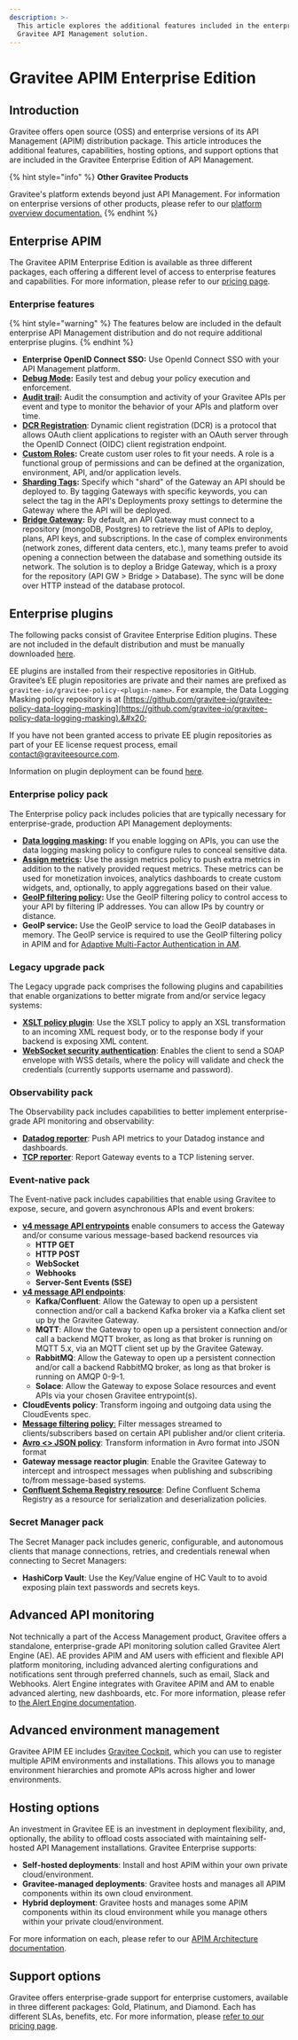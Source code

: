 ```yaml
---
description: >-
  This article explores the additional features included in the enterprise
  Gravitee API Management solution.
---
```


# Gravitee APIM Enterprise Edition

## Introduction

Gravitee offers open source (OSS) and enterprise versions of its API Management (APIM) distribution package. This article introduces the additional features, capabilities, hosting options, and support options that are included in the Gravitee Enterprise Edition of API Management.​

{% hint style="info" %}
**Other Gravitee Products**

Gravitee's platform extends beyond just API Management. For information on enterprise versions of other products, please refer to our [platform overview documentation.](https://documentation.gravitee.io/platform-overview/gravitee-essentials/gravitee-offerings-ce-vs-ee)
{% endhint %}

## Enterprise APIM

The Gravitee APIM Enterprise Edition is available as three different packages, each offering a different level of access to enterprise features and capabilities. For more information, please refer to our [pricing page](https://www.gravitee.io/pricing).

### Enterprise features

{% hint style="warning" %}
The features below are included in the default enterprise API Management distribution and do not require additional enterprise plugins.
{% endhint %}

* **Enterprise OpenID Connect SSO:** Use OpenId Connect SSO with your API Management platform.
* [**Debug Mode**](../../guides/policy-design/v2-api-policy-design-studio.md#debug-mode)**:** Easily test and debug your policy execution and enforcement.
* [**Audit trail**](../../guides/api-measurement-tracking-and-analytics/#the-audit-trail)**:** Audit the consumption and activity of your Gravitee APIs per event and type to monitor the behavior of your APIs and platform over time.
* [**DCR Registration**](../../guides/api-exposure-plans-applications-and-subscriptions/plans-1.md#dynamic-client-registration-provider): Dynamic client registration (DCR) is a protocol that allows OAuth client applications to register with an OAuth server through the OpenID Connect (OIDC) client registration endpoint.
* [**Custom Roles**](../../guides/administration/user-management-and-permissions.md#roles)**:** Create custom user roles to fit your needs. A role is a functional group of permissions and can be defined at the organization, environment, API, and/or application levels.
* [**Sharding Tags**](../../getting-started/configuration/the-gravitee-api-gateway/configure-sharding-tags-for-your-gravitee-api-gateways.md)**:** Specify which "shard" of the Gateway an API should be deployed to. By tagging Gateways with specific keywords, you can select the tag in the API's Deployments proxy settings to determine the Gateway where the API will be deployed.
* [**Bridge Gateway**](../../getting-started/hybrid-deployment/#bridge-gateways)**:** By default, an API Gateway must connect to a repository (mongoDB, Postgres) to retrieve the list of APIs to deploy, plans, API keys, and subscriptions. In the case of complex environments (network zones, different data centers, etc.), many teams prefer to avoid opening a connection between the database and something outside its network. The solution is to deploy a Bridge Gateway, which is a proxy for the repository (API GW > Bridge > Database). The sync will be done over HTTP instead of the database protocol.

## Enterprise plugins

The following packs consist of Gravitee Enterprise Edition plugins. These are not included in the default distribution and must be manually downloaded [here](https://download.gravitee.io/).&#x20;

EE plugins are installed from their respective repositories in GitHub. Gravitee’s EE plugin repositories are private and their names are prefixed as `gravitee-io/gravitee-policy-<plugin-name>`. For example, the Data Logging Masking policy repository is at [https://github.com/gravitee-io/gravitee-policy-data-logging-masking](https://github.com/gravitee-io/gravitee-policy-data-logging-masking).&#x20;

If you have not been granted access to private EE plugin repositories as part of your EE license request process, email [contact@graviteesource.com](mailto:contact@graviteesource.com).

Information on plugin deployment can be found [here](../plugins.md#deployment).

### Enterprise policy pack

The Enterprise policy pack includes policies that are typically necessary for enterprise-grade, production API Management deployments:

* [**Data logging masking**](../../reference/policy-reference/data-logging-masking.md)**:** If you enable logging on APIs, you can use the data logging masking policy to configure rules to conceal sensitive data.
* [**Assign metrics**](../../reference/policy-reference/assign-metrics.md)**:** Use the assign metrics policy to push extra metrics in addition to the natively provided request metrics. These metrics can be used for monetization invoices, analytics dashboards to create custom widgets, and, optionally, to apply aggregations based on their value.
* [**GeoIP filtering policy**](../../reference/policy-reference/geoip-filtering.md)**:** Use the GeoIP filtering policy to control access to your API by filtering IP addresses. You can allow IPs by country or distance.
* **GeoIP service:** Use the GeoIP service to load the GeoIP databases in memory. The GeoIP service is required to use the GeoIP filtering policy in APIM and for [Adaptive Multi-Factor Authentication in AM](https://documentation.gravitee.io/am).

### Legacy upgrade pack

The Legacy upgrade pack comprises the following plugins and capabilities that enable organizations to better migrate from and/or service legacy systems:

* [**XSLT policy plugin**](https://app.gitbook.com/o/8qli0UVuPJ39JJdq9ebZ/s/ZOkrVhrgwaygGUoFNHRF/\~/changes/1120/reference/policy-reference/template-policy-rework-structure-35): Use the XSLT policy to apply an XSL transformation to an incoming XML request body, or to the response body if your backend is exposing XML content.
* [**WebSocket security authentication**](../../reference/policy-reference/ws-security-authentication.md): Enables the client to send a SOAP envelope with WSS details, where the policy will validate and check the credentials (currently supports username and password).

### Observability pack

The Observability pack includes capabilities to better implement enterprise-grade API monitoring and observability:

* [**Datadog reporter**](../../getting-started/configuration/configure-reporters/#datadog-reporter): Push API metrics to your Datadog instance and dashboards.
* [**TCP reporter**](../../getting-started/configuration/configure-reporters/#tcp-reporter): Report Gateway events to a TCP listening server.

### Event-native pack

The Event-native pack includes capabilities that enable using Gravitee to expose, secure, and govern asynchronous APIs and event brokers:

* [**v4 message API entrypoints**](../../guides/create-apis/how-to/v4-api-creation-wizard.md#step-2-entrypoints) enable consumers to access the Gateway and/or consume various message-based backend resources via
  * **HTTP GET**
  * **HTTP POST**
  * **WebSocket**
  * **Webhooks**
  * **Server-Sent Events (SSE)**
* [**v4 message API endpoints**](../../guides/create-apis/how-to/v4-api-creation-wizard.md#introspect-messages-from-event-driven-backend-endpoints):
  * **Kafka/Confluent**: Allow the Gateway to open up a persistent connection and/or call a backend Kafka broker via a Kafka client set up by the Gravitee Gateway.
  * **MQTT**: Allow the Gateway to open up a persistent connection and/or call a backend MQTT broker, as long as that broker is running on MQTT 5.x, via an MQTT client set up by the Gravitee Gateway.
  * **RabbitMQ**: Allow the Gateway to open up a persistent connection and/or call a backend RabbitMQ broker, as long as that broker is running on AMQP 0-9-1.
  * **Solace**: Allow the Gateway to expose Solace resources and event APIs via your chosen Gravitee entrypoint(s).
* **CloudEvents policy**: Transform ingoing and outgoing data using the CloudEvents spec.
* [**Message filtering policy**:](../../reference/policy-reference/message-filtering.md) Filter messages streamed to clients/subscribers based on certain API publisher and/or client criteria.
* [**Avro <> JSON policy**](../../reference/policy-reference/avro-json.md): Transform information in Avro format into JSON format
* **Gateway message reactor plugin**: Enable the Gravitee Gateway to intercept and introspect messages when publishing and subscribing to/from message-based systems.
* [**Confluent Schema Registry resource**](../../guides/api-configuration/resources.md#confluent-schema-registry): Define Confluent Schema Registry as a resource for serialization and deserialization policies.

### Secret Manager pack

The Secret Manager pack includes generic, configurable, and autonomous clients that manage connections, retries, and credentials renewal when connecting to Secret Managers:

* **HashiCorp Vault**: Use the Key/Value engine of HC Vault to to avoid exposing plain text passwords and secrets keys.

## Advanced API monitoring

Not technically a part of the Access Management product, Gravitee offers a standalone, enterprise-grade API monitoring solution called Gravitee Alert Engine (AE). AE provides APIM and AM users with efficient and flexible API platform monitoring, including advanced alerting configurations and notifications sent through preferred channels, such as email, Slack and Webhooks. Alert Engine integrates with Gravitee APIM and AM to enable advanced alerting, new dashboards, etc. For more information, please refer to [the Alert Engine documentation](https://documentation.gravitee.io/ae/overview/introduction-to-gravitee-alert-engine).

## Advanced environment management

Gravitee APIM EE includes [Gravitee Cockpit](https://documentation.gravitee.io/gravitee-cloud), which you can use to register multiple APIM environments and installations. This allows you to manage environment hierarchies and promote APIs across higher and lower environments.

## Hosting options

An investment in Gravitee EE is an investment in deployment flexibility, and, optionally, the ability to offload costs associated with maintaining self-hosted API Management installations. Gravitee Enterprise supports:

* **Self-hosted deployments**: Install and host APIM within your own private cloud/environment.
* **Gravitee-managed deployments**: Gravitee hosts and manages all APIM components within its own cloud environment.
* **Hybrid deployment**: Gravitee hosts and manages some APIM components within its cloud environment while you manage others within your private cloud/environment.

For more information on each, please refer to our [APIM Architecture documentation](../apim-architecture.md).

## Support options

Gravitee offers enterprise-grade support for enterprise customers, available in three different packages: Gold, Platinum, and Diamond. Each has different SLAs, benefits, etc. For more information, please [refer to our pricing page](https://www.gravitee.io/pricing).
